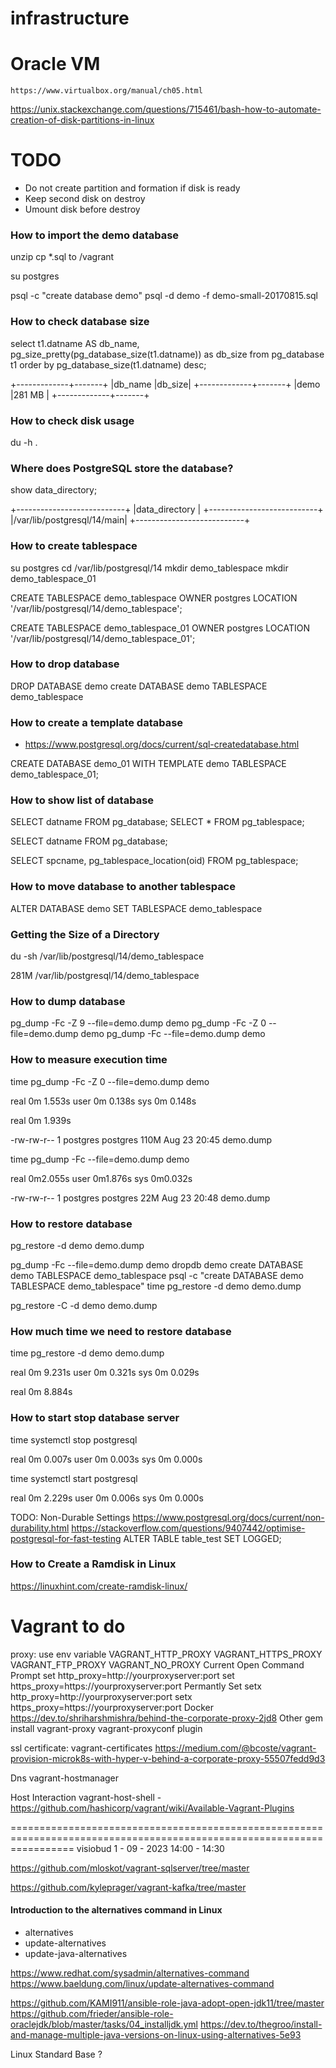 # infrastructure

# Oracle VM

    https://www.virtualbox.org/manual/ch05.html

https://unix.stackexchange.com/questions/715461/bash-how-to-automate-creation-of-disk-partitions-in-linux

# TODO

* Do not create partition and formation if disk is ready
* Keep second disk on destroy
* Umount disk before destroy

### How to import the demo database

unzip
cp *.sql to /vagrant

su postgres

psql -c "create database demo"
psql -d demo -f demo-small-20170815.sql

### How to check database size

select t1.datname AS db_name,
pg_size_pretty(pg_database_size(t1.datname)) as db_size
from pg_database t1
order by pg_database_size(t1.datname) desc;

+-------------+-------+
|db_name      |db_size|
+-------------+-------+
|demo         |281 MB |
+-------------+-------+

### How to check disk usage

du -h .

### Where does PostgreSQL store the database?

show data_directory;

+---------------------------+
|data_directory             |
+---------------------------+
|/var/lib/postgresql/14/main|
+---------------------------+

### How to create tablespace
su postgres
cd /var/lib/postgresql/14
mkdir demo_tablespace
mkdir demo_tablespace_01

CREATE TABLESPACE demo_tablespace
OWNER postgres
LOCATION '/var/lib/postgresql/14/demo_tablespace';

CREATE TABLESPACE demo_tablespace_01
OWNER postgres
LOCATION '/var/lib/postgresql/14/demo_tablespace_01';

### How to drop database

DROP DATABASE demo
create DATABASE demo TABLESPACE demo_tablespace

### How to create a template database
* https://www.postgresql.org/docs/current/sql-createdatabase.html

CREATE DATABASE demo_01
WITH TEMPLATE demo
TABLESPACE demo_tablespace_01;

### How to show list of database

SELECT datname FROM pg_database;
SELECT * FROM pg_tablespace;

SELECT datname
FROM pg_database;

SELECT spcname, pg_tablespace_location(oid)
FROM pg_tablespace;

### How to move database to another tablespace

ALTER DATABASE demo SET TABLESPACE demo_tablespace

### Getting the Size of a Directory

du -sh /var/lib/postgresql/14/demo_tablespace

281M    /var/lib/postgresql/14/demo_tablespace

### How to dump database

pg_dump -Fc -Z 9 --file=demo.dump demo
pg_dump -Fc -Z 0 --file=demo.dump demo
pg_dump -Fc --file=demo.dump demo

### How to measure execution time

time pg_dump -Fc -Z 0 --file=demo.dump demo

real    0m 1.553s
user    0m 0.138s
sys     0m 0.148s

real    0m 1.939s

-rw-rw-r-- 1 postgres postgres 110M Aug 23 20:45 demo.dump

time pg_dump -Fc --file=demo.dump demo

real    0m2.055s
user    0m1.876s
sys     0m0.032s

-rw-rw-r-- 1 postgres postgres  22M Aug 23 20:48 demo.dump

### How to restore database

pg_restore -d demo demo.dump

pg_dump -Fc --file=demo.dump demo
dropdb demo
create DATABASE demo TABLESPACE demo_tablespace
psql -c "create DATABASE demo TABLESPACE demo_tablespace"
time pg_restore -d demo demo.dump

pg_restore -C -d demo demo.dump

### How much time we need to restore database

time pg_restore -d demo demo.dump

real    0m 9.231s
user    0m 0.321s
sys     0m 0.029s

real    0m 8.884s

### How to start stop database server

time systemctl stop postgresql

real    0m 0.007s
user    0m 0.003s
sys     0m 0.000s

time systemctl start postgresql

real    0m 2.229s
user    0m 0.006s
sys     0m 0.000s

TODO: Non-Durable Settings
https://www.postgresql.org/docs/current/non-durability.html
https://stackoverflow.com/questions/9407442/optimise-postgresql-for-fast-testing
ALTER TABLE table_test SET LOGGED;


### How to Create a Ramdisk in Linux
https://linuxhint.com/create-ramdisk-linux/

Vagrant to do 
=======================================================================================================================
proxy:
    use env variable
        VAGRANT_HTTP_PROXY
        VAGRANT_HTTPS_PROXY
        VAGRANT_FTP_PROXY
        VAGRANT_NO_PROXY
    Current Open Command Prompt
        set http_proxy=http://yourproxyserver:port
        set https_proxy=https://yourproxyserver:port
    Permantly Set
        setx http_proxy=http://yourproxyserver:port
        setx https_proxy=https://yourproxyserver:port
    Docker
        https://dev.to/shriharshmishra/behind-the-corporate-proxy-2jd8
    Other
        gem install vagrant-proxy
        vagrant-proxyconf plugin
    
        
    
ssl certificate:
    vagrant-certificates
        https://medium.com/@bcoste/vagrant-provision-microk8s-with-hyper-v-behind-a-corporate-proxy-55507fedd9d3

Dns
    vagrant-hostmanager

Host Interaction
    vagrant-host-shell - https://github.com/hashicorp/vagrant/wiki/Available-Vagrant-Plugins
        

=======================================================================================================================
visiobud 
1 - 09 - 2023
14:00 - 14:30

https://github.com/mloskot/vagrant-sqlserver/tree/master

https://github.com/kyleprager/vagrant-kafka/tree/master

#### Introduction to the alternatives command in Linux

* alternatives
* update-alternatives
* update-java-alternatives

https://www.redhat.com/sysadmin/alternatives-command
https://www.baeldung.com/linux/update-alternatives-command

https://github.com/KAMI911/ansible-role-java-adopt-open-jdk11/tree/master
https://github.com/frieder/ansible-role-oraclejdk/blob/master/tasks/04_installjdk.yml
https://dev.to/thegroo/install-and-manage-multiple-java-versions-on-linux-using-alternatives-5e93

Linux Standard Base ?